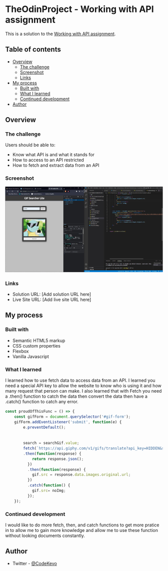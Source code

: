 # TheOdinProject - Working with API assignment

This is a solution to the [Working with API assignment](https://www.theodinproject.com/lessons/node-path-javascript-working-with-apis).

## Table of contents

- [Overview](#overview)
  - [The challenge](#the-challenge)
  - [Screenshot](#screenshot)
  - [Links](#links)
- [My process](#my-process)
  - [Built with](#built-with)
  - [What I learned](#what-i-learned)
  - [Continued development](#continued-development)
- [Author](#author)




## Overview

### The challenge

Users should be able to:

- Know what API is and what it stands for
- How to access to an API restricted
-  How to fetch and extract data from an API


### Screenshot

![](./screenshot.jpg)


### Links

- Solution URL: [Add solution URL here]
- Live Site URL: [Add live site URL here]

## My process

### Built with

- Semantic HTML5 markup
- CSS custom properties
- Flexbox
- Vanilla Javascript



### What I learned

I learned how to use fetch data to access data from an API. I learned you need a special API key to allow the website to know who is using it and how many request that person can make. I also learned that with Fetch you need a .then() function to catch the data then convert the data then have a .catch() function to catch any error.


```js
const proudOfThisFunc = () => {
    const gifForm = document.querySelector('#gif-form');
    gifForm.addEventListener('submit', function(e) {
        e.preventDefault();
    
       
        search = searchGif.value;
        fetch(`https://api.giphy.com/v1/gifs/translate?api_key=HIDDEN&s=${search}`, {mode: 'cors'})
        .then(function(response) {
            return response.json();
          })
          .then(function(response) {
            gif.src = response.data.images.original.url;
          })
          .catch(function() {
            gif.src= noImg;
          });
    });
```



### Continued development

I would like to do more fetch, then, and catch functions to get more pratice in to allow me to gain more knowledge and allow me to use these function without looking documents constantly.



## Author

- Twitter - [@CodeKevo](https://www.twitter.com/CodeKevo)


